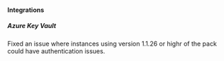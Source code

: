 
#### Integrations

##### Azure Key Vault

Fixed an issue where instances using version 1.1.26 or highr of the pack could have authentication issues.
